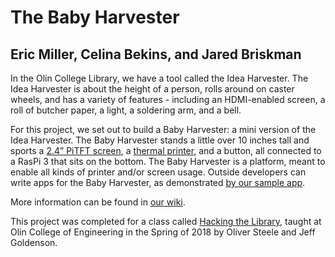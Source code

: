 # The Baby Harvester

## Eric Miller, Celina Bekins, and Jared Briskman

In the Olin College Library, we have a tool called the Idea Harvester. The Idea Harvester is about the height of a person, rolls around on caster wheels, and has a variety of features - including an HDMI-enabled screen, a roll of butcher paper, a light, a soldering arm, and a bell.

For this project, we set out to build a Baby Harvester: a mini version of the Idea Harvester. The Baby Harvester stands a little over 10 inches tall and sports a [2.4” PiTFT screen](https://learn.adafruit.com/adafruit-2-4-pitft-hat-with-resistive-touchscreen-mini-kit?view=all), a [thermal printer](https://learn.adafruit.com/mini-thermal-receipt-printer?view=all), and a button, all connected to a RasPi 3 that sits on the bottom. The Baby Harvester is a platform, meant to enable all kinds of printer and/or screen usage. Outside developers can write apps for the Baby Harvester, as demonstrated [by our sample app](https://github.com/songbird175/harvester-sampleapp).

More information can be found in [our wiki](https://github.com/HALtheWise/baby-harvester/wiki).

This project was completed for a class called [Hacking the Library](https://hackingthelibrary.org/), taught at Olin College of Engineering in the Spring of 2018 by Oliver Steele and Jeff Goldenson.
